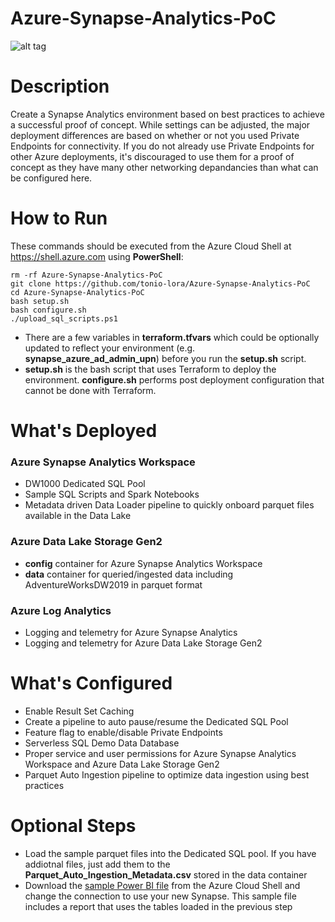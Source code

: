 # Azure-Synapse-Analytics-PoC

![alt tag](./Images/Synapse-Analytics-PoC-Architecture.gif)

# Description

Create a Synapse Analytics environment based on best practices to achieve a successful proof of concept. While settings can be adjusted, 
the major deployment differences are based on whether or not you used Private Endpoints for connectivity. If you do not already use 
Private Endpoints for other Azure deployments, it's discouraged to use them for a proof of concept as they have many other networking 
depandancies than what can be configured here.


# How to Run

These commands should be executed from the Azure Cloud Shell at https://shell.azure.com using <b>PowerShell</b>:
```
rm -rf Azure-Synapse-Analytics-PoC
git clone https://github.com/tonio-lora/Azure-Synapse-Analytics-PoC  
cd Azure-Synapse-Analytics-PoC  
bash setup.sh 
bash configure.sh 
./upload_sql_scripts.ps1
```

- There are a few variables in <b>terraform.tfvars</b> which could be optionally updated to reflect your environment (e.g. <b>synapse_azure_ad_admin_upn</b>) before you run the <b>setup.sh</b> script.
- <b>setup.sh</b> is the bash script that uses Terraform to deploy the environment. <b>configure.sh</b> performs post deployment configuration that cannot be done with Terraform.


# What's Deployed

### Azure Synapse Analytics Workspace
- DW1000 Dedicated SQL Pool
- Sample SQL Scripts and Spark Notebooks
- Metadata driven Data Loader pipeline to quickly onboard parquet files available in the Data Lake  

### Azure Data Lake Storage Gen2
- <b>config</b> container for Azure Synapse Analytics Workspace
- <b>data</b> container for queried/ingested data including AdventureWorksDW2019 in parquet format

### Azure Log Analytics
- Logging and telemetry for Azure Synapse Analytics
- Logging and telemetry for Azure Data Lake Storage Gen2


# What's Configured
- Enable Result Set Caching
- Create a pipeline to auto pause/resume the Dedicated SQL Pool
- Feature flag to enable/disable Private Endpoints
- Serverless SQL Demo Data Database
- Proper service and user permissions for Azure Synapse Analytics Workspace and Azure Data Lake Storage Gen2
- Parquet Auto Ingestion pipeline to optimize data ingestion using best practices

# Optional Steps
- Load the sample parquet files into the Dedicated SQL pool. If you have addiotnal files, just add them to the <b>Parquet_Auto_Ingestion_Metadata.csv</b> stored in the data container
- Download the [sample Power BI file](./pocsynapseanalytics-dashboard.pbix) from the Azure Cloud Shell and change the connection to use your new Synapse. This sample file includes a report that uses the tables loaded in the previous step 
